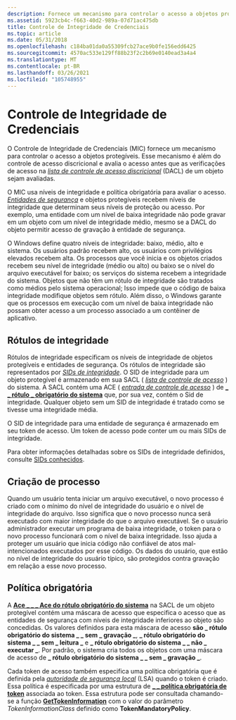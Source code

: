 ```yaml
---
description: Fornece um mecanismo para controlar o acesso a objetos protegíveis.
ms.assetid: 5923cb4c-f663-40d2-989a-07d71ac475db
title: Controle de Integridade de Credenciais
ms.topic: article
ms.date: 05/31/2018
ms.openlocfilehash: c184ba01da0a55309fcb27ace9b0fe156edd6425
ms.sourcegitcommit: 4570ac533e129ff88b23f2c2b69e0140ead3a4a4
ms.translationtype: MT
ms.contentlocale: pt-BR
ms.lasthandoff: 03/26/2021
ms.locfileid: "105748955"
---
```

# <a name="mandatory-integrity-control"></a>Controle de Integridade de Credenciais

O Controle de Integridade de Credenciais (MIC) fornece um mecanismo para controlar o acesso a objetos protegíveis. Esse mecanismo é além do controle de acesso discricional e avalia o acesso antes que as verificações de acesso na [*lista de controle de acesso discricional*](/windows/desktop/SecGloss/d-gly) (DACL) de um objeto sejam avaliadas.

O MIC usa níveis de integridade e política obrigatória para avaliar o acesso. [*Entidades de segurança*](/windows/desktop/SecGloss/s-gly) e objetos protegíveis recebem níveis de integridade que determinam seus níveis de proteção ou acesso. Por exemplo, uma entidade com um nível de baixa integridade não pode gravar em um objeto com um nível de integridade médio, mesmo se a DACL do objeto permitir acesso de gravação à entidade de segurança.

O Windows define quatro níveis de integridade: baixo, médio, alto e sistema. Os usuários padrão recebem alto, os usuários com privilégios elevados recebem alta. Os processos que você inicia e os objetos criados recebem seu nível de integridade (médio ou alto) ou baixo se o nível do arquivo executável for baixo; os serviços do sistema recebem a integridade do sistema. Objetos que não têm um rótulo de integridade são tratados como médios pelo sistema operacional; Isso impede que o código de baixa integridade modifique objetos sem rótulo. Além disso, o Windows garante que os processos em execução com um nível de baixa integridade não possam obter acesso a um processo associado a um contêiner de aplicativo.

## <a name="integrity-labels"></a>Rótulos de integridade

Rótulos de integridade especificam os níveis de integridade de objetos protegíveis e entidades de segurança. Os rótulos de integridade são representados por [*SIDs de integridade*](/windows/desktop/SecGloss/i-gly). O SID de integridade para um objeto protegível é armazenado em sua SACL ( [*lista de controle de acesso*](/windows/desktop/SecGloss/s-gly) ) do sistema. A SACL contém uma ACE ( [*entrada de controle de acesso*](/windows/desktop/SecGloss/a-gly) ) de [**\_ \_ rótulo \_ obrigatório do sistema**](/windows/desktop/api/Winnt/ns-winnt-system_mandatory_label_ace) que, por sua vez, contém o Sid de integridade. Qualquer objeto sem um SID de integridade é tratado como se tivesse uma integridade média.

O SID de integridade para uma entidade de segurança é armazenado em seu token de acesso. Um token de acesso pode conter um ou mais SIDs de integridade.

Para obter informações detalhadas sobre os SIDs de integridade definidos, consulte [SIDs conhecidos](well-known-sids.md).

## <a name="process-creation"></a>Criação de processo

Quando um usuário tenta iniciar um arquivo executável, o novo processo é criado com o mínimo do nível de integridade do usuário e o nível de integridade do arquivo. Isso significa que o novo processo nunca será executado com maior integridade do que o arquivo executável. Se o usuário administrador executar um programa de baixa integridade, o token para o novo processo funcionará com o nível de baixa integridade. Isso ajuda a proteger um usuário que inicia código não confiável de atos mal-intencionados executados por esse código. Os dados do usuário, que estão no nível de integridade do usuário típico, são protegidos contra gravação em relação a esse novo processo.

## <a name="mandatory-policy"></a>Política obrigatória

A [**Ace \_ \_ \_ Ace do rótulo obrigatório do sistema**](/windows/desktop/api/Winnt/ns-winnt-system_mandatory_label_ace) na SACL de um objeto protegível contém uma máscara de acesso que especifica o acesso que as entidades de segurança com níveis de integridade inferiores ao objeto são concedidas. Os valores definidos para esta máscara de acesso **são \_ rótulo obrigatório do sistema \_ \_ sem \_ gravação \_**, **\_ rótulo obrigatório do sistema \_ \_ sem \_ leitura \_** e **\_ rótulo obrigatório do sistema \_ \_ não \_ executar \_**. Por padrão, o sistema cria todos os objetos com uma máscara de acesso de **\_ rótulo obrigatório do sistema \_ \_ sem \_ gravação \_**.

Cada token de acesso também especifica uma política obrigatória que é definida pela [*autoridade de segurança local*](/windows/desktop/SecGloss/l-gly) (LSA) quando o token é criado. Essa política é especificada por uma estrutura de [**\_ \_ política obrigatória de token**](/windows/desktop/api/Winnt/ns-winnt-token_mandatory_policy) associada ao token. Essa estrutura pode ser consultada chamando-se a função [**GetTokenInformation**](/windows/win32/api/securitybaseapi/nf-securitybaseapi-gettokeninformation) com o valor do parâmetro *TokenInformationClass* definido como **TokenMandatoryPolicy**.

 

 
